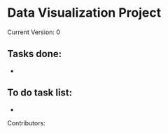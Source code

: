 # Data Visualization Project
 

Current Version: 0

Tasks done:
-
-


To do task list:
-
-

Contributors:
